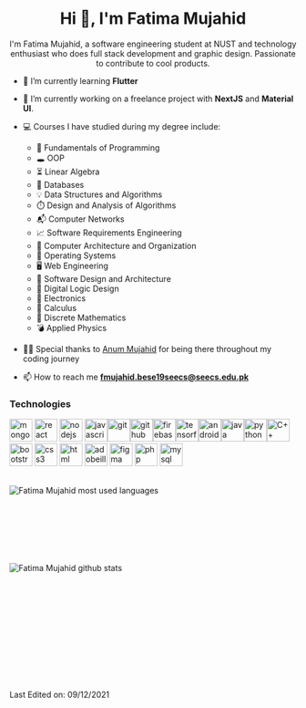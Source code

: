 <h1 align="center">Hi 👋, I'm Fatima Mujahid</h1>
<p align="center">I'm Fatima Mujahid, a software engineering student at NUST and technology enthusiast who does full stack development and graphic design. Passionate to contribute to cool products.</p>

- 🌱 I’m currently learning **Flutter**

- 👯 I’m currently working on a freelance project with **NextJS** and **Material UI**.

- 💻 Courses I have studied during my degree include:

    - 💎 Fundamentals of Programming
    - 🕳️ OOP
    - ⏳ Linear Algebra
    - 📁 Databases
    - 💡 Data Structures and Algorithms
    - ⏱️ Design and Analysis of Algorithms
    - 📬 Computer Networks
    - 📈 Software Requirements Engineering
    - 🧸 Computer Architecture and Organization
    - 🧵 Operating Systems
    - 🖥️ Web Engineering
    - 🔎 Software Design and Architecture
    - 📌 Digital Logic Design
    - 📀 Electronics
    - 🧮 Calculus
    - 📖 Discrete Mathematics
    - 💣 Applied Physics

<!--
- 👨‍💻 All of my projects are available at []()
-->

- 👩‍🏫 Special thanks to [Anum Mujahid](https://github.com/AnumMujahid) for being there throughout my coding journey

- 📫 How to reach me **fmujahid.bese19seecs@seecs.edu.pk**

### Technologies

<p align="left"><img src="https://img.icons8.com/color/480/000000/mongodb.png" alt="mongodb" width="40" height="40"/> <img src="https://img.icons8.com/color/480/000000/react-native.png" alt="react" width="40" height="40"/> <img src="https://img.icons8.com/color/480/000000/nodejs.png" alt="nodejs" width="40" height="40"/> <img src="https://img.icons8.com/color/480/000000/javascript--v1.png" alt="javascript" width="40" height="40"/><img src="https://img.icons8.com/color/480/000000/git.png" alt="git" width="40" height="40"/><img src="https://img.icons8.com/material-outlined/384/000000/github.png" alt="github" width="40" height="40"/><img src="https://img.icons8.com/color/480/000000/firebase.png" alt="firebase" width="40" height="40"/><img src="https://img.icons8.com/color/480/000000/tensorflow.png" alt="tensorflow" width="40" height="40"/><img src="https://img.icons8.com/fluency/240/000000/android-studio--v2.png" alt="android studio" width="40" height="40"/><img src="https://img.icons8.com/color/48/000000/java-coffee-cup-logo--v1.png" alt="java" width="40" height="40"/><img src="https://img.icons8.com/fluency/240/000000/python.png" alt="python" width="40" height="40"/><img src="https://img.icons8.com/color/480/000000/c-plus-plus-logo.png" alt="C++" width="40" height="40"/> <img src="https://img.icons8.com/color/480/000000/bootstrap.png" alt="bootstrap" width="40" height="40"/> <img src="https://img.icons8.com/color/480/000000/css3.png" alt="css3" width="40" height="40"/> <img src="https://img.icons8.com/color/480/000000/html-5--v2.png" alt="html" width="40" height="40"> <img src="https://img.icons8.com/color/480/000000/adobe-illustrator--v1.png" alt="adobeillustrator" width="40" height="40"/> <img src="https://img.icons8.com/color/480/000000/figma--v1.png" alt="figma" width="40" height="40"/> <img src="https://img.icons8.com/dusk/480/000000/php-logo.png" alt="php" width="40" height="40"/> <img src="https://img.icons8.com/fluency/480/000000/mysql-logo.png" alt="mysql" width="40" height="40"/></p>
<br />
<img align="left" src="https://github-readme-stats.vercel.app/api/top-langs/?username=Fatima-Mujahid&layout=compact&hide=html" alt="Fatima Mujahid most used languages" />
<br /><br /><br /><br /><br /><br /><br /><br />
<img align="left" src="https://github-readme-stats.vercel.app/api?username=Fatima-Mujahid&show_icons=true" alt="Fatima Mujahid github stats" />

<!--
<p align="center">
<a href="" target="blank"><img align="center" src="" alt="" height="30" width="30" /></a>
</p>
-->
<br /><br /><br /><br /><br /><br /><br />
----

Last Edited on: 09/12/2021
